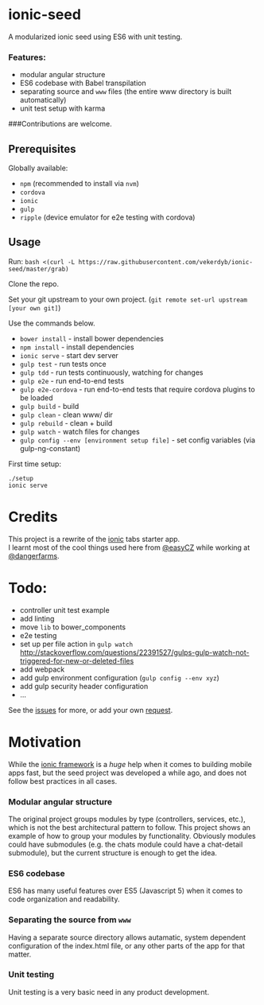 # ionic-seed
A modularized ionic seed using ES6 with unit testing.

### Features:
- modular angular structure
- ES6 codebase with Babel transpilation
- separating source and `www` files (the entire www directory is built automatically)
- unit test setup with karma

###Contributions are welcome.

## Prerequisites
Globally available:

- `npm` (recommended to install via `nvm`)
- `cordova`
- `ionic`
- `gulp`
- `ripple` (device emulator for e2e testing with cordova)

## Usage
Run:
`bash <(curl -L https://raw.githubusercontent.com/vekerdyb/ionic-seed/master/grab)`

Clone the repo.

Set your git upstream to your own project. (`git remote set-url upstream [your own git]`)

Use the commands below.

- `bower install` - install bower dependencies
- `npm install` - install dependencies
- `ionic serve` - start dev server
- `gulp test` - run tests once
- `gulp tdd` - run tests continuously, watching for changes
- `gulp e2e` - run end-to-end tests
- `gulp e2e-cordova` - run end-to-end tests that require cordova plugins to be loaded
- `gulp build` - build
- `gulp clean` - clean www/ dir
- `gulp rebuild` - clean + build
- `gulp watch` - watch files for changes
- `gulp config --env [environment setup file]` - set config variables (via gulp-ng-constant)

First time setup:
```
./setup
ionic serve
```

# Credits
This project is a rewrite of the [ionic](http://ionicframework.com/) tabs starter app.  
I learnt most of the cool things used here from [@easyCZ](https://github.com/easyCZ) while working at [@dangerfarms](https://github.com/dangerfarms/).

# Todo:
- controller unit test example
- add linting
- move `lib` to bower_components 
- e2e testing
- set up per file action in `gulp watch` http://stackoverflow.com/questions/22391527/gulps-gulp-watch-not-triggered-for-new-or-deleted-files
- add webpack
- add gulp environment configuration (`gulp config --env xyz`)
- add gulp security header configuration
- ...

See the [issues](https://github.com/vekerdyb/ionic-seed/issues/) for more, or add your own [request](https://github.com/vekerdyb/ionic-seed/issues/new).

# Motivation
While the [ionic framework](http://ionicframework.com/) is a _huge_ help when it comes to building mobile apps fast, but the seed project was developed a while ago, and does not follow best practices in all cases.

### Modular angular structure
The original project groups modules by type (controllers, services, etc.), which is not the best architectural pattern to follow. This project shows an example of how to group your modules by functionality. Obviously modules could have submodules (e.g. the chats module could have a chat-detail submodule), but the current structure is enough to get the idea.

### ES6 codebase
ES6 has many useful features over ES5 (Javascript 5) when it comes to code organization and readability.

### Separating the source from `www`
Having a separate source directory allows autamatic, system dependent configuration of the index.html file, or any other parts of the app for that matter.

### Unit testing
Unit testing is a very basic need in any product development.
